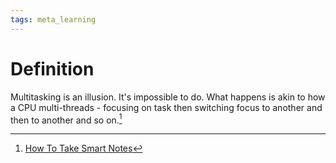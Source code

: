 ```yaml
---
tags: meta_learning
---
```


# Definition

Multitasking is an illusion. It's impossible to do. What happens is akin to how a CPU multi-threads - focusing on task then switching focus to another and then to another and so on.[^1]

[^1]: [How To Take Smart Notes](zotero://open-pdf/library/items/TZUSXCS6?page=59)